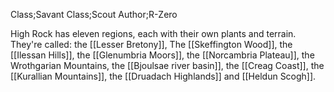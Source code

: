Class;Savant Class;Scout Author;R-Zero

High Rock has eleven regions, each with their own plants and terrain. They're called: the [[Lesser Bretony]], The [[Skeffington Wood]], the [[Ilessan Hills]], the [[Glenumbria Moors]], the [[Norcambria Plateau]], the Wrothgarian Mountains, the [[Bjoulsae river basin]], the [[Creag Coast]], the [[Kurallian Mountains]], the [[Druadach Highlands]] and [[Heldun Scogh]].